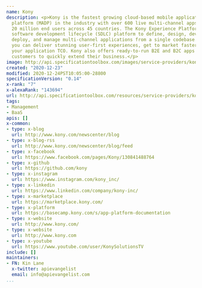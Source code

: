 ```yaml
---
name: Kony
description: <p>Kony is the fastest growing cloud-based mobile application development
  platform (MADP) in the industry with over 600 live multi-channel apps, serving over
  20 million end users across 45 countries. The Kony Experience Platform is an integrated
  software development lifecycle (SDLC) platform to define, design, develop, test,
  deploy, and manage multi-channel applications from a single codebase. With Kony,
  you can deliver stunning user-first experiences, get to market faster, and lower
  your application TCO. Kony also offers ready-to-run B2E and B2C apps that enable
  customers to quickly extend their business.</p>
image: http://api.specificationtoolbox.com/images/service-providers/kony.jpg
created: "2020-12-23"
modified: 2020-12-24PST10:05:00-28800
specificationVersion: "0.14"
x-rank: "7"
x-alexaRank: "143694"
url: http://api.specificationtoolbox.com/resources/service-providers/kony/
tags:
- Management
- BaaS
apis: []
x-common:
- type: x-blog
  url: http://www.kony.com/newscenter/blog
- type: x-blog-rss
  url: http://www.kony.com/newscenter/blog/feed
- type: x-facebook
  url: https://www.facebook.com/pages/Kony/130841488764
- type: x-github
  url: https://github.com/kony
- type: x-instagram
  url: https://www.instagram.com/kony_inc/
- type: x-linkedin
  url: https://www.linkedin.com/company/kony-inc/
- type: x-marketplace
  url: https://marketplace.kony.com/
- type: x-platform
  url: https://basecamp.kony.com/s/app-platform-documentation
- type: x-website
  url: http://www.kony.com/
- type: x-website
  url: http://www.kony.com
- type: x-youtube
  url: https://www.youtube.com/user/KonySolutionsTV
include: []
maintainers:
- FN: Kin Lane
  x-twitter: apievangelist
  email: info@apievangelist.com
...
```

